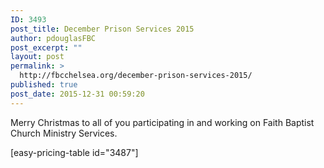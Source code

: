 ```yaml
---
ID: 3493
post_title: December Prison Services 2015
author: pdouglasFBC
post_excerpt: ""
layout: post
permalink: >
  http://fbcchelsea.org/december-prison-services-2015/
published: true
post_date: 2015-12-31 00:59:20
---
```

Merry Christmas to all of you participating in and working on Faith Baptist Church Ministry Services.

[easy-pricing-table id="3487"]